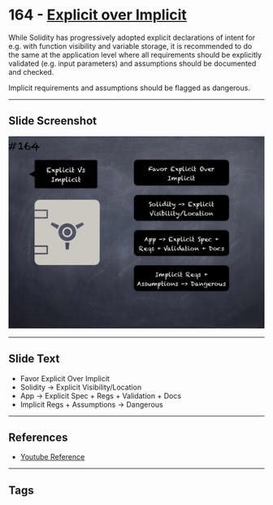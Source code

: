 # 164 - [Explicit over Implicit](Explicit%20over%20Implicit.md)
While Solidity has progressively adopted explicit declarations of intent for e.g. with function visibility and variable storage, it is recommended to do the same at the application level where all requirements should be explicitly validated (e.g. input parameters) and assumptions should be documented and checked. 

Implicit requirements and assumptions should be flagged as dangerous.
___
## Slide Screenshot
![0164.png](../../images/5.Pitfalls%20and%20Best%20Practices%20201/164.png)
___
## Slide Text
- Favor Explicit Over Implicit
- Solidity -> Explicit Visibility/Location
- App -> Explicit Spec + Regs + Validation + Docs
- Implicit Regs + Assumptions -> Dangerous
___
## References
- [Youtube Reference](https://youtu.be/IVbEIbIpWUY?t=239)
___
## Tags